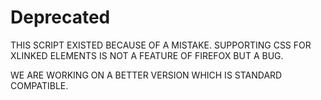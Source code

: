 # Deprecated

THIS SCRIPT EXISTED BECAUSE OF A MISTAKE. SUPPORTING CSS FOR XLINKED ELEMENTS IS NOT A FEATURE OF FIREFOX BUT A BUG.

WE ARE WORKING ON A BETTER VERSION WHICH IS STANDARD COMPATIBLE.

